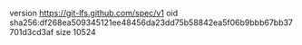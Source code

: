 version https://git-lfs.github.com/spec/v1
oid sha256:df268ea509345121ee48456da23dd75b58842ea5f06b9bbb67bb37701d3cd3af
size 10524
